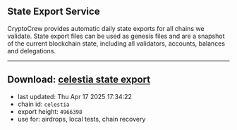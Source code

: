 ## State Export Service
CryptoCrew provides automatic daily state exports for all chains we validate. State export files can be used as genesis files and are a snapshot of the current blockchain state, including all validators, accounts, balances and delegations.

---
**Download: [celestia state export](https://dl-eu2.ccvalidators.com/SERVICE/celestia/celestia_export_4966398.json)**
---

- last updated: Thu Apr 17 2025 17:34:22
- chain id: `celestia`
- export height: `4966398`
- use for: airdrops, local tests, chain recovery

